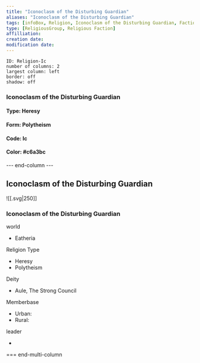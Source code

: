 ```yaml
---
title: "Iconoclasm of the Disturbing Guardian"
aliases: "Iconoclasm of the Disturbing Guardian"
tags: [infoBox, Religion, Iconoclasm of the Disturbing Guardian, Faction]
type: [ReligiousGroup, Religious Faction]
affilliation: 
creation date:  
modification date: 
---
```



```start-multi-column  
ID: Religion-Ic  
number of columns: 2  
largest column: left
border: off
shadow: off
```

### Iconoclasm of the Disturbing Guardian

#### Type: Heresy

#### Form: Polytheism

#### Code: Ic

#### **Color:** #c6a3bc

--- end-column ---
<html>
    <div class="infobox">
        <div class="heading">
            <h2>Iconoclasm of the Disturbing Guardian</h2>
        </div>
    </div>
</html>

![[.svg|250]]

<html>
    <div class="infobox">
        <div class="infobox-group">
            <div class="heading">
                <h3>Iconoclasm of the Disturbing Guardian</h3>
            </div>
            <div class="infobox-datarow">
                <p class="data-heading">world</p>
                <ul class="data-content">
                    <li>Eatheria</li>
                </ul>
            </div>
            <div class="infobox-datarow">
                <p class="data-heading">Religion Type</p>
                <ul class="data-content">
                    <li>Heresy</li>
                    <li>Polytheism</li>
                </ul>
            </div>
            <div class="infobox-datarow">
                <p class="data-heading">Deity</p>
                <ul class="data-content">
                    <li>Aule, The Strong Council</li>
                </ul>
            </div>
            <div class="infobox-datarow">
                <p class="data-heading">Memberbase</p>
                <ul class="data-content">
                    <li>Urban: </li>
                    <li>Rural: </li>
                </ul>
            </div>
            <div class="infobox-datarow">
                <p class="data-heading">leader</p>
                <ul class="data-content">
                    <li></li>
                </ul>
            </div>
        </div>
    </div>
</div>
</html>

=== end-multi-column